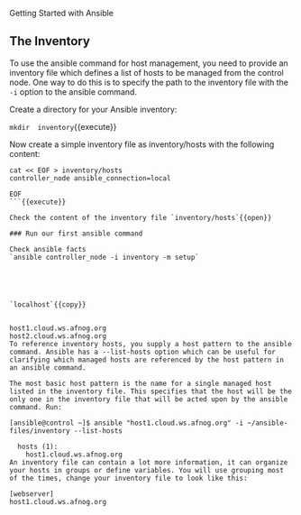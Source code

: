 Getting Started with Ansible

## The Inventory
To use the ansible command for host management, you need to provide an inventory file which defines a list of hosts to be managed from the control node. One way to do this is to specify the path to the inventory file with the `-i` option to the ansible command.


Create a directory for your Ansible inventory:

`mkdir  inventory`{{execute}}

Now create a simple inventory file as inventory/hosts with the following content:

```
cat << EOF > inventory/hosts
controller_node ansible_connection=local

EOF
```{{execute}}

Check the content of the inventory file `inventory/hosts`{{open}}

### Run our first ansible command

Check ansible facts
`ansible controller_node -i inventory -m setup`





`localhost`{{copy}}


host1.cloud.ws.afnog.org
host2.cloud.ws.afnog.org
To reference inventory hosts, you supply a host pattern to the ansible command. Ansible has a --list-hosts option which can be useful for clarifying which managed hosts are referenced by the host pattern in an ansible command.

The most basic host pattern is the name for a single managed host listed in the inventory file. This specifies that the host will be the only one in the inventory file that will be acted upon by the ansible command. Run:

[ansible@control ~]$ ansible "host1.cloud.ws.afnog.org" -i ~/ansible-files/inventory --list-hosts

  hosts (1):
    host1.cloud.ws.afnog.org
An inventory file can contain a lot more information, it can organize your hosts in groups or define variables. You will use grouping most of the times, change your inventory file to look like this:

[webserver]
host1.cloud.ws.afnog.org
